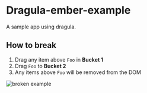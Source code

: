 # Dragula-ember-example

A sample app using dragula.

## How to break

1. Drag any item above `Foo` in **Bucket 1**
2. Drag `Foo` to **Bucket 2**
3. Any items above `Foo` will be removed from the DOM

![broken example](/../gh-pages/img/DragAndDrop.gif?raw=true)
